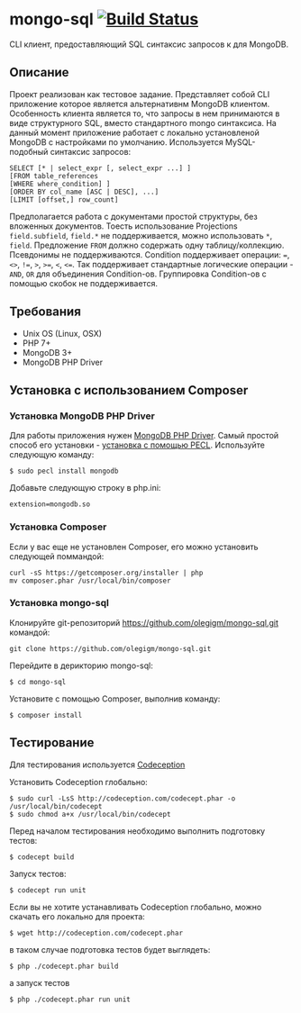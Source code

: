 # mongo-sql [![Build Status](https://travis-ci.org/olegigm/mongo-sql.svg?branch=master)](https://travis-ci.org/olegigm/mongo-sql)
CLI клиент, предоставляющий SQL синтаксис запросов к для MongoDB.

## Описание
Проект реализован как тестовое задание. Представляет собой CLI приложение которое является альтернативнм MongoDB клиентом.
Особенность клиента является то, что запросы в нем принимаются в виде структурного SQL, вместо стандартного mongo синтаксиса.
На данный момент приложение работает с локально установленой MongoDB с настройками по умолчанию.
Используется MySQL-подобный синтаксис запросов:

    SELECT [* | select_expr [, select_expr ...] ]
    [FROM table_references
    [WHERE where_condition] ] 
    [ORDER BY col_name [ASC | DESC], ...]
    [LIMIT [offset,] row_count]

Предполагается работа с документами простой структуры, без вложенных документов. Тоесть использование Projections `field.subfield`, `field.*` не поддерживается, можно использовать `*`, `field`. 
Предложение `FROM` должно содержать одну таблицу/коллекцию. Псевдонимы не поддерживаются.
Condition поддерживает операции: `=`, `<>`, `!=`, `>`, `>=`, `<`, `<=`. Так поддерживает
стандартные логические операции - `AND`, `OR` для объединения Condition-ов. Группировка Condition-ов с помощью скобок не поддерживается. 

## Требования
 - Unix OS (Linux, OSX)
 - PHP 7+
 - MongoDB 3+
 - MongoDB PHP Driver
 
## Установка с использованием Composer 
### Установка MongoDB PHP Driver
Для работы приложения нужен [MongoDB PHP Driver](http://in.php.net/manual/ru/set.mongodb.php). 
Самый простой способ его установки - [установка с помощью PECL](http://in.php.net/manual/ru/mongodb.installation.pecl.php). 
Используйте следующую команду:

    $ sudo pecl install mongodb

Добавьте следующую строку в php.ini:

    extension=mongodb.so
    
### Установка Composer
Если у вас еще не установлен Composer, его можно установить следующей поммандой:

    curl -sS https://getcomposer.org/installer | php
    mv composer.phar /usr/local/bin/composer

### Установка mongo-sql
Клонируйте git-репозиторий https://github.com/olegigm/mongo-sql.git командой:

    git clone https://github.com/olegigm/mongo-sql.git
    
Перейдите в дерикторию mongo-sql: 

    $ cd mongo-sql

Установите с помощью Composer, выполнив команду:

    $ composer install
    
## Тестирование
Для тестирования используется [Codeception](http://codeception.com/docs/01-Introduction)

Установить Codeception глобально:

    $ sudo curl -LsS http://codeception.com/codecept.phar -o /usr/local/bin/codecept
    $ sudo chmod a+x /usr/local/bin/codecept

Перед началом тестирования необходимо выполнить подготовку тестов:
 
    $ codecept build
    
Запуск тестов:

    $ codecept run unit

Если вы не хотите устанавливать Codeception глобально, можно скачать его локально для проекта:

    $ wget http://codeception.com/codecept.phar
в таком случае подготовка тестов будет выглядеть:

    $ php ./codecept.phar build

а запуск тестов

    $ php ./codecept.phar run unit



